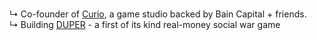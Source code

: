 <br/>

↳ Co-founder of <a href="https://twitter.com/0xcurio" target="_blank">Curio</a>, a game studio backed by Bain Capital + friends. <br />
↳ Building  <a href="https://twitter.com/playduper" target="_blank">DUPER</a> - a first of its kind real-money social war game

<br/>
